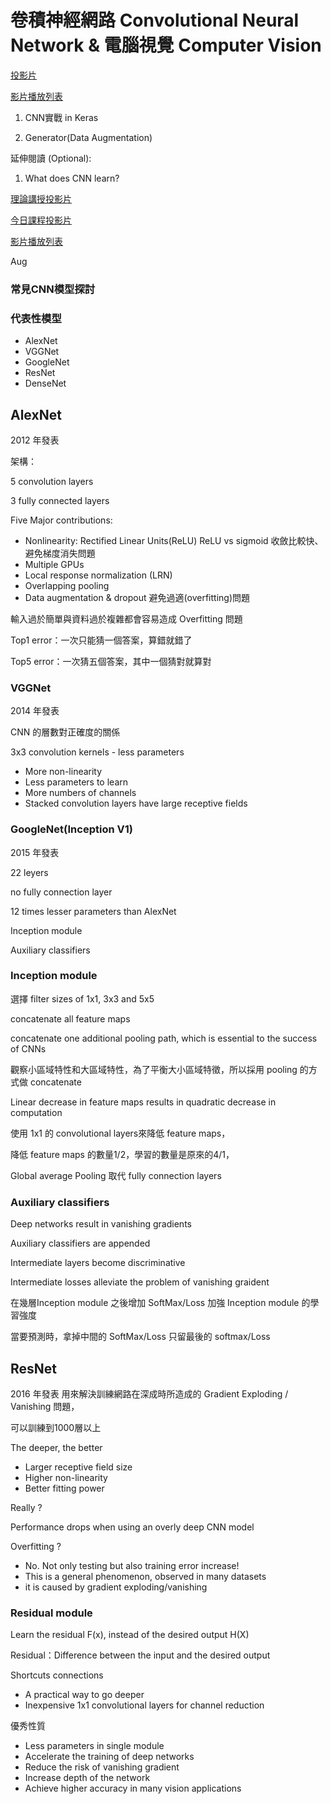 # 卷積神經網路 Convolutional Neural Network & 電腦視覺 Computer Vision

[投影片](https://drive.google.com/file/d/1DvyubtmY0oduN3tGqkAnWubuGEkttiX9/view)

[影片播放列表](https://www.youtube.com/playlist?list=PL1f_B9coMEeBDwstxzx6Y7CRu0f6VTcZ3)

1. CNN實戰 in Keras

2. Generator\(Data Augmentation\)

延伸閱讀 \(Optional\):

1. What does CNN learn?

[理論講授投影片](https://drive.google.com/file/d/184Dz2U2cpV682tTPrOXixIQQO7Y5Gm-G/view)

[今日課程投影片](https://drive.google.com/file/d/1ZxcD5EgFYXCHFmXFh_rPXZVTQTlxOpON/view)

[影片播放列表](https://www.youtube.com/playlist?list=PL1f_B9coMEeBtHVc9a1Z9HBUiKHqKO1Wv)

Aug

### 

### 常見CNN模型探討

### 代表性模型

* AlexNet
* VGGNet
* GoogleNet
* ResNet
* DenseNet

## AlexNet

2012 年發表

架構：

5 convolution layers

3 fully connected layers

Five Major contributions:

* Nonlinearity: Rectified Linear Units\(ReLU\) ReLU vs sigmoid 收斂比較快、避免梯度消失問題
* Multiple GPUs
* Local response normalization \(LRN\)
* Overlapping pooling
* Data augmentation & dropout 避免過適\(overfitting\)問題

輸入過於簡單與資料過於複雜都會容易造成 Overfitting 問題

Top1 error：一次只能猜一個答案，算錯就錯了

Top5 error：一次猜五個答案，其中一個猜對就算對

### VGGNet

2014 年發表

CNN 的層數對正確度的關係

3x3 convolution kernels - less parameters

* More non-linearity
* Less parameters to learn
* More numbers of channels
* Stacked convolution layers have large receptive fields

### GoogleNet\(Inception V1\)

2015 年發表

22 leyers

no fully connection layer

12 times lesser parameters than AlexNet

Inception module

Auxiliary classifiers

### Inception module

選擇 filter sizes of 1x1, 3x3 and 5x5

concatenate all feature maps

concatenate one additional pooling path, which is essential to the success of CNNs

觀察小區域特性和大區域特性，為了平衡大小區域特徵，所以採用 pooling 的方式做 concatenate

Linear decrease in feature maps results in quadratic decrease in computation

使用 1x1 的 convolutional layers來降低 feature maps，

降低 feature maps 的數量1/2，學習的數量是原來的4/1，

Global average Pooling 取代 fully connection layers

### Auxiliary classifiers

Deep networks result in vanishing gradients

Auxiliary classifiers are appended

Intermediate layers become discriminative

Intermediate losses alleviate the problem of vanishing graident

在幾層Inception module 之後增加 SoftMax/Loss 加強 Inception module 的學習強度

當要預測時，拿掉中間的 SoftMax/Loss 只留最後的 softmax/Loss

## ResNet

2016 年發表 用來解決訓練網路在深成時所造成的 Gradient Exploding / Vanishing 問題，

可以訓練到1000層以上

The deeper, the better

* Larger receptive field size
* Higher non-linearity
* Better fitting power

Really ?

Performance drops when using an overly deep CNN model

Overfitting ?

* No. Not only testing but also training error increase!
* This is a general phenomenon, observed in many datasets
* it is caused by gradient exploding/vanishing

### Residual module

Learn the residual F\(x\), instead of the desired output H\(X\)

Residual：Difference between the input and the desired output

Shortcuts connections

* A practical way to go deeper
* Inexpensive 1x1 convolutional layers for channel reduction



優秀性質

* Less parameters in single module
* Accelerate the training of deep networks
* Reduce the risk of vanishing gradient
* Increase depth of the network
* Achieve higher accuracy in many vision applications







